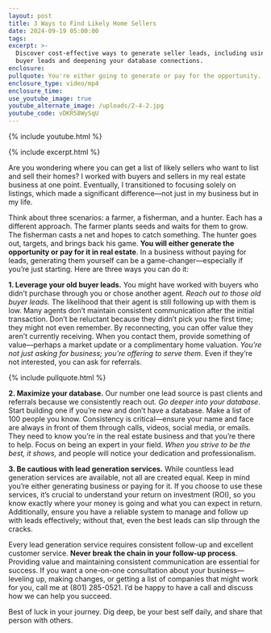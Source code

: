 ```yaml
---
layout: post
title: 3 Ways to Find Likely Home Sellers
date: 2024-09-19 05:00:00
tags:
excerpt: >-
  Discover cost-effective ways to generate seller leads, including using old
  buyer leads and deepening your database connections.
enclosure:
pullquote: You're either going to generate or pay for the opportunity.
enclosure_type: video/mp4
enclosure_time:
use_youtube_image: true
youtube_alternate_image: /uploads/2-4-2.jpg
youtube_code: vDKR58WySqU
---
```

{% include youtube.html %}

{% include excerpt.html %}

Are you wondering where you can get a list of likely sellers who want to list and sell their homes? I worked with buyers and sellers in my real estate business at one point. Eventually, I transitioned to focusing solely on listings, which made a significant difference—not just in my business but in my life.

Think about three scenarios: a farmer, a fisherman, and a hunter. Each has a different approach. The farmer plants seeds and waits for them to grow. The fisherman casts a net and hopes to catch something. The hunter goes out, targets, and brings back his game. **You will either generate the opportunity or pay for it in real estate**. In a business without paying for leads, generating them yourself can be a game-changer—especially if you’re just starting. Here are three ways you can do it:

**1\. Leverage your old buyer leads.** You might have worked with buyers who didn’t purchase through you or chose another agent. *Reach out to those old buyer leads.* The likelihood that their agent is still following up with them is low. Many agents don’t maintain consistent communication after the initial transaction. Don’t be reluctant because they didn’t pick you the first time; they might not even remember. By reconnecting, you can offer value they aren’t currently receiving. When you contact them, provide something of value—perhaps a market update or a complimentary home valuation. *You’re not just asking for business; you’re offering to serve them.* Even if they’re not interested, you can ask for referrals.

{% include pullquote.html %}

**2\. Maximize your database.** Our number one lead source is past clients and referrals because we consistently reach out. *Go deeper into your database*. Start building one if you’re new and don’t have a database. Make a list of 100 people you know. Consistency is critical—ensure your name and face are always in front of them through calls, videos, social media, or emails. They need to know you’re in the real estate business and that you’re there to help. Focus on being an expert in your field. *When you strive to be the best, it shows,* and people will notice your dedication and professionalism.

**3\. Be cautious with lead generation services.** While countless lead generation services are available, not all are created equal. Keep in mind you’re either generating business or paying for it. If you choose to use these services, it’s crucial to understand your return on investment (ROI), so you know exactly where your money is going and what you can expect in return. Additionally, ensure you have a reliable system to manage and follow up with leads effectively; without that, even the best leads can slip through the cracks.

Every lead generation service requires consistent follow-up and excellent customer service. **Never break the chain in your follow-up process**. Providing value and maintaining consistent communication are essential for success. If you want a one-on-one consultation about your business—leveling up, making changes, or getting a list of companies that might work for you, call me at (801) 285-0521. I’d be happy to have a call and discuss how we can help you succeed.

Best of luck in your journey. Dig deep, be your best self daily, and share that person with others.